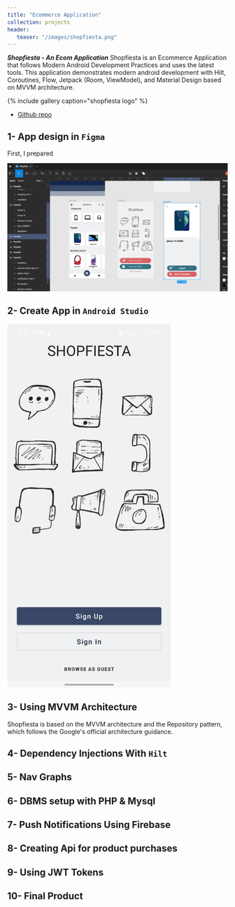 ```yaml
---
title: "Ecommerce Application"
collection: projects
header:
   teaser: "/images/shopfiesta.png"
---
```


***Shopfiesta - An Ecom Application***
Shopfiesta is an Ecommerce Application that follows Modern Android Development Practices and uses the latest tools. This application demonstrates modern android development with Hilt, Coroutines, Flow, Jetpack (Room, ViewModel), and Material Design based on MVVM architecture.

{% include gallery caption="shopfiesta logo" %}


* [Github repo](https://github.com/MelDashti/e-commerce-app)


## 1- App design in `Figma`
First, I prepared 

![](/images/shopfiesta/image003.png)


## 2- Create App in `Android Studio`
![](/images/shopfiesta/image031.png)

## 3- Using MVVM Architecture 

Shopfiesta is based on the MVVM architecture and the Repository pattern, which follows the Google's official architecture guidance.


## 4- Dependency Injections With `Hilt`

## 5- Nav Graphs

## 6- DBMS setup with PHP & Mysql

## 7- Push Notifications Using Firebase

## 8- Creating Api for product purchases

## 9- Using JWT Tokens

## 10- Final Product


